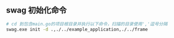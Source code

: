 ## swag 初始化命令

```bash
# cd 到包含main.go的项目根目录并执行以下命令，扫描的目录使用','逗号分隔
swag.exe init -d .,./../example_application,./../frame
```